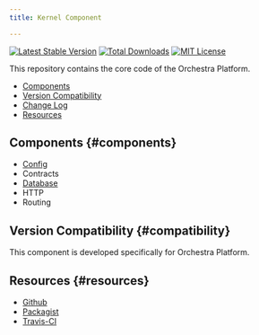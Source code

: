 ```yaml
---
title: Kernel Component

---
```


[![Latest Stable Version](https://img.shields.io/github/release/orchestral/kernel.svg?style=flat)](https://packagist.org/packages/orchestra/kernel)
[![Total Downloads](https://img.shields.io/packagist/dt/orchestra/kernel.svg?style=flat)](https://packagist.org/packages/orchestra/kernel)
[![MIT License](https://img.shields.io/packagist/l/orchestra/kernel.svg?style=flat)](https://packagist.org/packages/orchestra/kernel)

This repository contains the core code of the Orchestra Platform.

* [Components](#components)
* [Version Compatibility](#compatibility)
* [Change Log]({doc-url}/components/kernel/changes#v3-0)
* [Resources](#resources)

## Components {#components}

* [Config]({doc-url}/components/config)
* Contracts
* [Database]({doc-url}/components/database)
* HTTP
* Routing

## Version Compatibility {#compatibility}

This component is developed specifically for Orchestra Platform.

## Resources {#resources}

* [Github](https://github.com/orchestral/kernel)
* [Packagist](https://packagist.org/packages/orchestra/kernel)
* [Travis-CI](https://travis-ci.org/orchestral/kernel)
